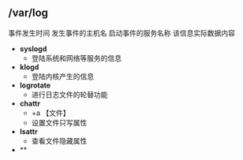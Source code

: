 ## /var/log
事件发生时间
发生事件的主机名
启动事件的服务名称
该信息实际数据内容
- **syslogd**
	- 登陆系统和网络等服务的信息
- **klogd**
	- 登陆内核产生的信息
- **logrotate**
	- 进行日志文件的轮替功能
- **chattr**
	- +a 【文件】
	- 设置文件只写属性
- **lsattr**
	- 查看文件隐藏属性
- **
<!--stackedit_data:
eyJoaXN0b3J5IjpbLTE4NDE1MjQ0MjksMTI5NDg5OTA0NiwxMD
Y1MTA0MTM2LDE5Mzg3NzU0NDZdfQ==
-->